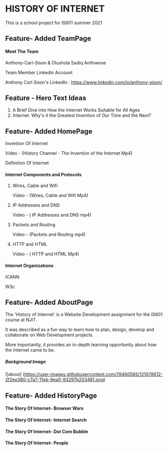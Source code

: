 # HISTORY OF INTERNET
This is a school project for IS601 summer 2021

## Feature- Added TeamPage
#### Meet The Team
Anthony-Carl-Sison & Olushola Sadiq Anifowose

Team Member Linkedin Account

Anthony Carl Sison's LinkedIn : https://www.linkedin.com/in/anthony-sison/

## Feature - Hero Text Ideas
1) A Brief Dive into How the Internet Works Suitable for All Ages
2) Internet: Why's it the Greatest Invention of Our Time and the Next?


## Feature- Added HomePage
Invention Of Internet

Video - (History Channel - The Invention of the Internet Mp4)

Definition Of Internet

#### Internet Components and Protocols
1. Wires, Cable and Wifi 

   Video - {Wires, Cable and Wifi Mp4)

2. IP Addresses and DNS

   Video - ( IP Addresses and DNS mp4)

3. Packets and Routing

   Video - (Packets and Routing mp4)

4. HTTP and HTML

   Video - ( HTTP and HTML Mp4)

#### Internet Organizations
ICANN

W3c


## Feature- Added AboutPage
The 'History of Internet' is a Website Development assignment for the IS601 course at NJIT.

It was described as a fun way to learn how to plan, design, develop and collaborate on Web Development projects.

More importantly, it provides an in-depth learning opportunity about how the Internet came to be.

##### Background Image
![about] (https://user-images.githubusercontent.com/78460565/121078612-2f2ee380-c7a7-11eb-9ea0-93297b203481.png)



## Feature- Added HistoryPage

#### The Story Of Internet- Browser Wars

#### The Story Of Internet- Internet Search

#### The Story Of Internet- Dot Com Bubble

#### The Story Of Internet- People

